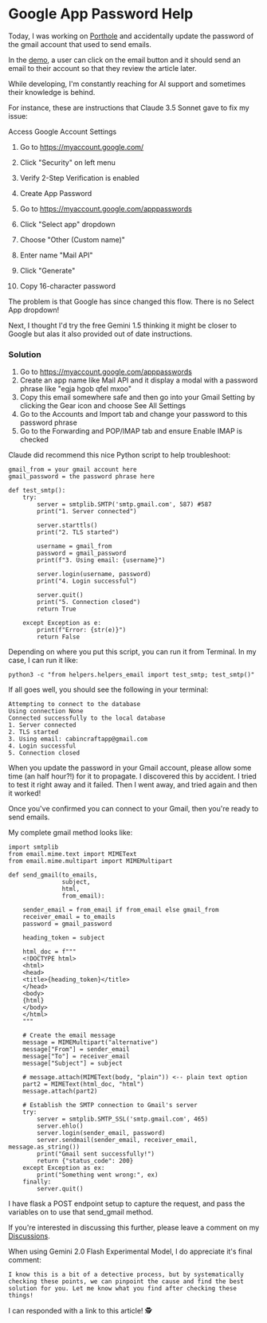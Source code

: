 # Google App Password Help

Today, I was working on [Porthole](https://github.com/headwinds/headwinds/wiki/Porthole-Chrome-Extension) and accidentally update the password of the gmail account that used to send emails.

In the [demo](https://porthole-demo.vercel.app/), a user can click on the email button and it should send an email to their account so that they review the article later.

While developing, I'm constantly reaching for AI support and sometimes their knowledge is behind. 

For instance, these are instructions that Claude 3.5 Sonnet gave to fix my issue:

Access Google Account Settings

1. Go to https://myaccount.google.com/
1. Click "Security" on left menu
1. Verify 2-Step Verification is enabled
1. Create App Password

1. Go to https://myaccount.google.com/apppasswords
1. Click "Select app" dropdown
1. Choose "Other (Custom name)"
1. Enter name "Mail API"
1. Click "Generate"
1. Copy 16-character password

The problem is that Google has since changed this flow. There is no Select App dropdown!

Next, I thought I'd try the free Gemini 1.5 thinking it might be closer to Google but alas it also provided out of date instructions. 

### Solution

1. Go to https://myaccount.google.com/apppasswords
1. Create an app name like Mail API and it display a modal with a password phrase like "egja hgob qfel mxoo"
1. Copy this email somewhere safe and then go into your Gmail Setting by clicking the Gear icon and choose See All Settings
1. Go to the Accounts and Import tab and change your password to this password phrase
1. Go to the Forwarding and POP/IMAP tab and ensure Enable IMAP is checked

Claude did recommend this nice Python script to help troubleshoot:

```
gmail_from = your gmail account here
gmail_password = the password phrase here

def test_smtp():
    try:
        server = smtplib.SMTP('smtp.gmail.com', 587) #587
        print("1. Server connected")
        
        server.starttls()
        print("2. TLS started")
        
        username = gmail_from
        password = gmail_password
        print(f"3. Using email: {username}")
        
        server.login(username, password)
        print("4. Login successful")
        
        server.quit()
        print("5. Connection closed")
        return True

    except Exception as e:
        print(f"Error: {str(e)}")
        return False
```

Depending on where you put this script, you can run it from Terminal. In my case, I can run it like:

```
python3 -c "from helpers.helpers_email import test_smtp; test_smtp()"
```

If all goes well, you should see the following in your terminal:

```
Attempting to connect to the database
Using connection None
Connected successfully to the local database
1. Server connected
2. TLS started
3. Using email: cabincraftapp@gmail.com
4. Login successful
5. Connection closed
```

When you update the password in your Gmail account, please allow some time (an half hour?!) for it to propagate. I discovered this by accident. I tried to test it right away and it failed. Then I went away, and tried again and then it worked!

Once you've confirmed you can connect to your Gmail, then you're ready to send emails.

My complete gmail method looks like:

```
import smtplib
from email.mime.text import MIMEText
from email.mime.multipart import MIMEMultipart

def send_gmail(to_emails,
               subject,
               html,
               from_email):

    sender_email = from_email if from_email else gmail_from
    receiver_email = to_emails
    password = gmail_password

    heading_token = subject

    html_doc = f"""
    <!DOCTYPE html>
    <html>
    <head>
    <title>{heading_token}</title>
    </head>
    <body>
    {html}
    </body>
    </html>
    """

    # Create the email message
    message = MIMEMultipart("alternative")
    message["From"] = sender_email
    message["To"] = receiver_email
    message["Subject"] = subject

    # message.attach(MIMEText(body, "plain")) <-- plain text option
    part2 = MIMEText(html_doc, "html")
    message.attach(part2)

    # Establish the SMTP connection to Gmail's server
    try:
        server = smtplib.SMTP_SSL('smtp.gmail.com', 465)
        server.ehlo()
        server.login(sender_email, password)
        server.sendmail(sender_email, receiver_email, message.as_string())
        print("Gmail sent successfully!")
        return {"status_code": 200}
    except Exception as ex:
        print("Something went wrong:", ex)
    finally:
        server.quit()
```

I have flask a POST endpoint setup to capture the request, and pass the variables on to use that send_gmail method.

If you're interested in discussing this further, please leave a comment on my [Discussions](https://github.com/headwinds/headwinds/discussions).

When using Gemini 2.0 Flash Experimental Model, I do appreciate it's final comment:

```
I know this is a bit of a detective process, but by systematically checking these points, we can pinpoint the cause and find the best solution for you. Let me know what you find after checking these things!
```

I can responded with a link to this article! 🕵️